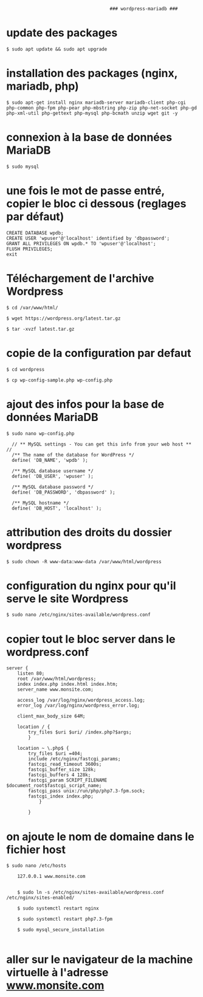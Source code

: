                                           ### wordpress-mariadb ###
                                          
                                         

# update des packages

    $ sudo apt update && sudo apt upgrade

# installation des packages (nginx, mariadb, php)

    $ sudo apt-get install nginx mariadb-server mariadb-client php-cgi php-common php-fpm php-pear php-mbstring php-zip php-net-socket php-gd php-xml-util php-gettext php-mysql php-bcmath unzip wget git -y

# connexion à la base de données MariaDB

    $ sudo mysql

# une fois le mot de passe entré, copier le bloc ci dessous (reglages par défaut)

    CREATE DATABASE wpdb;
    CREATE USER 'wpuser'@'localhost' identified by 'dbpassword';
    GRANT ALL PRIVILEGES ON wpdb.* TO 'wpuser'@'localhost';
    FLUSH PRIVILEGES;
    exit

# Téléchargement de l'archive Wordpress

    $ cd /var/www/html/
    
    $ wget https://wordpress.org/latest.tar.gz
    
    $ tar -xvzf latest.tar.gz

# copie de la configuration par defaut

    $ cd wordpress

    $ cp wp-config-sample.php wp-config.php

# ajout des infos pour la base de données MariaDB

    $ sudo nano wp-config.php

      // ** MySQL settings - You can get this info from your web host ** //
      /** The name of the database for WordPress */
      define( 'DB_NAME', 'wpdb' );

      /** MySQL database username */
      define( 'DB_USER', 'wpuser' );

      /** MySQL database password */
      define( 'DB_PASSWORD', 'dbpassword' );

      /** MySQL hostname */
      define( 'DB_HOST', 'localhost' );

# attribution des droits du dossier wordpress

    $ sudo chown -R www-data:www-data /var/www/html/wordpress

# configuration du nginx pour qu'il serve le site Wordpress

    $ sudo nano /etc/nginx/sites-available/wordpress.conf

# copier tout le bloc server dans le wordpress.conf

    server {
        listen 80;
        root /var/www/html/wordpress;
        index index.php index.html index.htm;
        server_name www.monsite.com;

        access_log /var/log/nginx/wordpress_access.log;
        error_log /var/log/nginx/wordpress_error.log;

        client_max_body_size 64M;

        location / {
            try_files $uri $uri/ /index.php?$args;
            }

        location ~ \.php$ {
            try_files $uri =404;
            include /etc/nginx/fastcgi_params;
            fastcgi_read_timeout 3600s;
            fastcgi_buffer_size 128k;
            fastcgi_buffers 4 128k;
            fastcgi_param SCRIPT_FILENAME $document_root$fastcgi_script_name;
            fastcgi_pass unix:/run/php/php7.3-fpm.sock;
            fastcgi_index index.php;
                }

            }

# on ajoute le nom de domaine dans le fichier host

    $ sudo nano /etc/hosts
    
        127.0.0.1 www.monsite.com
  

```

    $ sudo ln -s /etc/nginx/sites-available/wordpress.conf /etc/nginx/sites-enabled/

    $ sudo systemctl restart nginx

    $ sudo systemctl restart php7.3-fpm

    $ sudo mysql_secure_installation
    
```

# aller sur le navigateur de la machine virtuelle à l'adresse www.monsite.com
